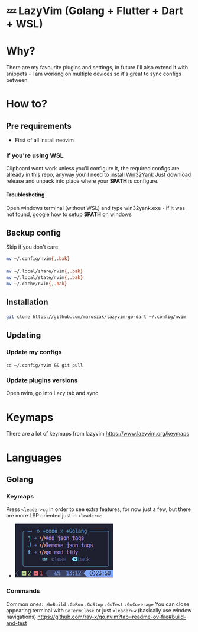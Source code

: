 # 💤 LazyVim (Golang + Flutter + Dart + WSL)

# Why?

There are my favourite plugins and settings, in future I'll also extend it with snippets - I am working on multiple devices so it's great to sync configs between.


# How to?

## Pre requirements
- First of all install neovim

### If you're using WSL
Clipboard wont work unless you'll configure it, the required configs are already in this repo, anyway you'll need to install [Win32Yank]([/guides/content/editing-an-existing-page#modifying-front-matter](https://github.com/equalsraf/win32yank/releases)) Just download release and unpack into place where your **$PATH** is configure.

#### Troubleshoting
Open windows terminal (without WSL) and type win32yank.exe - if it was not found, google how to setup **$PATH** on windows


## Backup config
Skip if you don't care

```bash
mv ~/.config/nvim{,.bak}

mv ~/.local/share/nvim{,.bak}
mv ~/.local/state/nvim{,.bak}
mv ~/.cache/nvim{,.bak}
```

## Installation
```bash
git clone https://github.com/marosiak/lazyvim-go-dart ~/.config/nvim
```


## Updating

### Update my configs

`cd ~/.config/nvim && git pull`

### Update plugins versions

Open nvim, go into Lazy tab and sync


# Keymaps

There are a lot of keymaps from lazyvim https://www.lazyvim.org/keymaps


# Languages
## Golang
### Keymaps
Press `<leader>cg` in order to see extra features, for now just a few, but there are more LSP oriented just in `<leader>c`
-  ![Img](./img/gopher-keybinds.png) 


### Commands
Common ones: `:GoBuild` `:GoRun` `:GoStop` `:GoTest` `:GoCoverage`
You can close appearing terminal with `GoTermClose` or just `<leader>w` (basically use window navigations)
https://github.com/ray-x/go.nvim?tab=readme-ov-file#build-and-test
